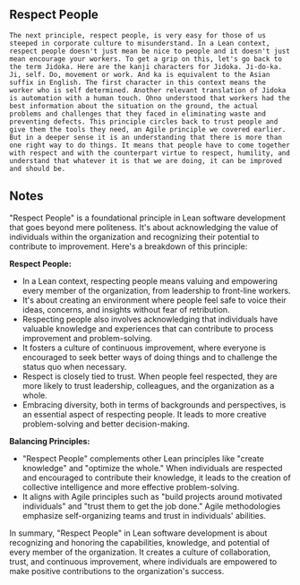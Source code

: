 ## Respect People
```
The next principle, respect people, is very easy for those of us steeped in corporate culture to misunderstand. In a Lean context, respect people doesn't just mean be nice to people and it doesn't just mean encourage your workers. To get a grip on this, let's go back to the term Jidoka. Here are the kanji characters for Jidoka. Ji‑do‑ka. Ji, self. Do, movement or work. And ka is equivalent to the Asian suffix in English. The first character in this context means the worker who is self determined. Another relevant translation of Jidoka is automation with a human touch. Ohno understood that workers had the best information about the situation on the ground, the actual problems and challenges that they faced in eliminating waste and preventing defects. This principle circles back to trust people and give them the tools they need, an Agile principle we covered earlier. But in a deeper sense it is an understanding that there is more than one right way to do things. It means that people have to come together with respect and with the counterpart virtue to respect, humility, and understand that whatever it is that we are doing, it can be improved and should be.
```

## Notes
"Respect People" is a foundational principle in Lean software development that goes beyond mere politeness. It's about acknowledging the value of individuals within the organization and recognizing their potential to contribute to improvement. Here's a breakdown of this principle:

**Respect People:**
- In a Lean context, respecting people means valuing and empowering every member of the organization, from leadership to front-line workers.
- It's about creating an environment where people feel safe to voice their ideas, concerns, and insights without fear of retribution.
- Respecting people also involves acknowledging that individuals have valuable knowledge and experiences that can contribute to process improvement and problem-solving.
- It fosters a culture of continuous improvement, where everyone is encouraged to seek better ways of doing things and to challenge the status quo when necessary.
- Respect is closely tied to trust. When people feel respected, they are more likely to trust leadership, colleagues, and the organization as a whole.
- Embracing diversity, both in terms of backgrounds and perspectives, is an essential aspect of respecting people. It leads to more creative problem-solving and better decision-making.

**Balancing Principles:**
- "Respect People" complements other Lean principles like "create knowledge" and "optimize the whole." When individuals are respected and encouraged to contribute their knowledge, it leads to the creation of collective intelligence and more effective problem-solving.
- It aligns with Agile principles such as "build projects around motivated individuals" and "trust them to get the job done." Agile methodologies emphasize self-organizing teams and trust in individuals' abilities.

In summary, "Respect People" in Lean software development is about recognizing and honoring the capabilities, knowledge, and potential of every member of the organization. It creates a culture of collaboration, trust, and continuous improvement, where individuals are empowered to make positive contributions to the organization's success.